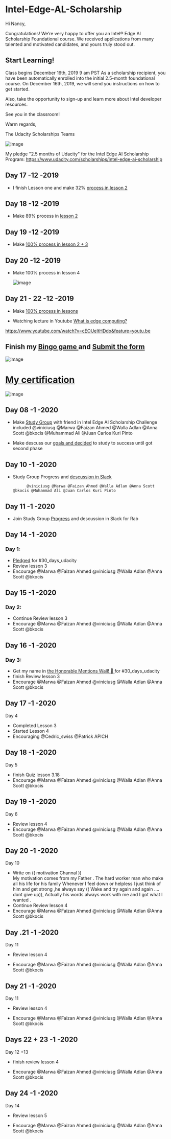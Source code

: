 
# Intel-Edge-AL-Scholarship
                                                      

Hi Nancy,

Congratulations! We’re very happy to offer you an Intel® Edge AI Scholarship Foundational course. We received applications from many talented and motivated candidates, and yours truly stood out.


## Start Learning!

Class begins D‍ec‍em‍be‍r 1‍6t‍h, 2‍01‍9 9 a‍m PS‍T
As a scholarship recipient, you have been automatically enrolled into the initial 2.5-month foundational course. On D‍ec‍em‍be‍r 1‍6t‍h, 2019, we will send you instructions on how to get started.

Also, take the opportunity to sign-up and learn more about Intel developer resources.


See you in the classroom!

Warm regards,

The Udacity Scholarships Teams

![image](https://user-images.githubusercontent.com/36210723/70866939-43aa6b00-1f78-11ea-958a-1d8746013c05.png)



My pledge "2.5 months of Udacity" for the Intel Edge AI Scholarship Program:
https://www.udacity.com/scholarships/intel-edge-ai-scholarship



## Day 17 -12 -2019 
 
 - I finish Lesson one and make 32% [process in lesson 2](https://user-images.githubusercontent.com/36210723/71018676-97948b80-2101-11ea-849c-9b86eff07a5e.png)
   
   
## Day 18 -12 -2019 
 
 - Make  89% process in [lesson 2](https://user-images.githubusercontent.com/36210723/71069138-cbfb5c80-2180-11ea-981d-ee0a86d446d0.png)



## Day 19 -12 -2019 


- Make [ 100% process in lesson 2  + 3](https://user-images.githubusercontent.com/36210723/71161294-c4f04f00-2251-11ea-9d06-a3b4f5d70094.png)


## Day 20 -12 -2019 


- Make  100% process in lesson 4

  ![image](https://user-images.githubusercontent.com/36210723/71241681-e1a18b00-2314-11ea-909a-941a707b42bd.png)



## Day 21 - 22  -12 -2019 

- Make  [100% process in lessons](https://user-images.githubusercontent.com/36210723/71474519-8116c000-27e4-11ea-884a-13869ee12d1c.png)


- Watching  lecture in Youtube [ What is edge computing?](https://www.youtube.com/watch?v=cEOUeItHDdo&feature=youtu.be)

https://www.youtube.com/watch?v=cEOUeItHDdo&feature=youtu.be


## Finish my [Bingo game ](https://user-images.githubusercontent.com/36210723/72023496-a6dba480-327b-11ea-8e28-71fa9a60feb3.png) and [Submit the form](https://user-images.githubusercontent.com/36210723/72023549-c2df4600-327b-11ea-8a71-e15db11d5e72.png)

![image](https://user-images.githubusercontent.com/36210723/71977283-107a9500-3221-11ea-9404-54a3360f7cf9.png)




# [My certification ](https://video.udacity-data.com/topher/2020/January/5e139359_certificate-participant-bleed-1200x900/certificate-participant-bleed-1200x900.jpg)
  
  ![image](https://video.udacity-data.com/topher/2020/January/5e139359_certificate-participant-bleed-1200x900/certificate-participant-bleed-1200x900.jpg)

## Day 08 -1 -2020


- Make  [Study Group](https://user-images.githubusercontent.com/36210723/72155073-e9f06180-33ba-11ea-9256-4df3ea7fec3d.png) with friend in Intel Edge AI Scholarship Challenge included 
            @viniciusg @Marwa @Faizan Ahmed @Walla Adlan @Anna Scott @bkocis @Muhammad Ali @Juan Carlos Kuri Pinto



 - Make descuss our [goals and decided](https://user-images.githubusercontent.com/36210723/72155030-d04f1a00-33ba-11ea-8ee9-3adcbf8ede24.png) to study to success until got second phase 



## Day 10 -1 -2020



- Study Group Progress and [descussion in Slack ](https://user-images.githubusercontent.com/36210723/72195578-ada11d80-341b-11ea-8aa9-dcacab01c07f.png)

            @viniciusg @Marwa @Faizan Ahmed @Walla Adlan @Anna Scott @bkocis @Muhammad Ali @Juan Carlos Kuri Pinto


## Day 11 -1 -2020

- Join Study Group [Progress](https://user-images.githubusercontent.com/36210723/72212436-b90c4b80-34e4-11ea-942e-cbd74e67cde1.png) and descussion in Slack for Rab 



## Day 14 -1 -2020

### Day 1:

- [Pledged](https://github.com/nancyalaswad90/Intel-Edge-AL-Scholarship/blob/master/images/IMG_20200114_212705.jpg) for #30_days_udacity 
- Review lesson 3
- Encourage @Marwa @Faizan Ahmed @viniciusg @Walla Adlan @Anna Scott @bkocis 




## Day 15 -1 -2020

### Day 2:

- Continue Review lesson 3
- Encourage @Marwa @Faizan Ahmed @viniciusg @Walla Adlan @Anna Scott @bkocis 


## Day 16 -1 -2020

### Day 3:

-  Get my name in [the Honorable Mentions Wall! :star2:  ](https://sites.google.com/udacity.com/intel-edge-ai-scholarship/community/30-days-of-udacity/honorable-mentions-wall) for #30_days_udacity 
- finish Review lesson 3
- Encourage @Marwa @Faizan Ahmed @viniciusg @Walla Adlan @Anna Scott @bkocis 


## Day 17 -1 -2020

Day 4

 - Completed Lesson 3
 - Started Lesson 4
 - Encouraging @Cedric_swiss @Patrick APICH 


## Day 18 -1 -2020

Day 5 

- finish Quiz lesson 3.18
- Encourage @Marwa @Faizan Ahmed @viniciusg @Walla Adlan @Anna Scott @bkocis 


## Day 19 -1 -2020

Day 6


- Review  lesson 4
- Encourage @Marwa @Faizan Ahmed @viniciusg @Walla Adlan @Anna Scott @bkocis 


## Day 20 -1 -2020

Day 10

 - Write on (( motivation Channal ))  
   My motivation comes from my Father . The hard worker man who make all his life  for his family Whenever I feel down or helpless I just think of him and get strong ,he always say (( Wake and try again and again .... dont give up)), Actually his words always work with me and I got what I wanted . 
- Continue Review  lesson 4
- Encourage @Marwa @Faizan Ahmed @viniciusg @Walla Adlan @Anna Scott @bkocis

## Day .21 -1 -2020

Day 11

- Review  lesson 4

- Encourage @Marwa @Faizan Ahmed @viniciusg @Walla Adlan @Anna Scott @bkocis 


## Day 21 -1 -2020

Day 11

- Review  lesson 4

- Encourage @Marwa @Faizan Ahmed @viniciusg @Walla Adlan @Anna Scott @bkocis 

## Days 22 + 23 -1 -2020

Day 12  +13 

- finish review lesson 4

- Encourage @Marwa @Faizan Ahmed @viniciusg @Walla Adlan @Anna Scott @bkocis 


## Day 24 -1 -2020

Day 14 

- Review lesson 5

- Encourage @Marwa @Faizan Ahmed @viniciusg @Walla Adlan @Anna Scott @bkocis 

